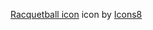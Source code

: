 <a target="_blank" href="https://icons8.com/icons/set/racquetball">Racquetball icon</a> icon by <a target="_blank" href="https://icons8.com">Icons8</a>
